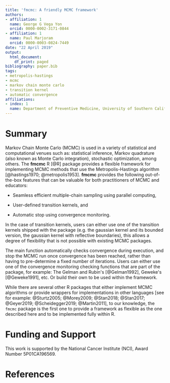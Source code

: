 ```yaml
---
title: 'fmcmc: A friendly MCMC framework'
authors:
- affiliation: 1
  name: George G Vega Yon
  orcid: 0000-0002-3171-0844
- affiliation: 1
  name: Paul Marjoram
  orcid: 0000-0003-0824-7449
date: "22 April 2019"
output:
  html_document:
    df_print: paged
bibliography: paper.bib
tags:
- metropolis-hastings
- mcmc
- markov chain monte carlo
- transition kernel
- automatic convergence
affiliations:
- index: 1
  name: Department of Preventive Medicine, University of Southern California
---
```


# Summary

Markov Chain Monte Carlo (MCMC) is used in a variety of statistical and computational venues such as: statistical inference, Markov quadrature (also known as Monte Carlo integration), stochastic optimization, among others. The **fmcmc** R [@R] package provides a flexible framework for implementing MCMC methods that use the Metropolis-Hastings algorithm [@hastings1970; @metropolis1953]. **fmcmc** provides the following out-of-the-box features that can be valuable for both practitioners of MCMC and educators:

*  Seamless efficient multiple-chain sampling using parallel computing,

*  User-defined transition kernels, and

*  Automatic stop using convergence monitoring.

In the case of transition kernels, users can either use one of the transition kernels shipped with the package (e.g. the gaussian kernel and its bounded version, the gaussian kernel with reflective boundaries), this allows a degree of flexibility that is not possible with existing MCMC packages.

The main function automatically checks convergence during execution, and stop the MCMC run once convergence has been reached, rather than having to pre-determine a fixed number of iterations. Users can either use one of the convergence monitoring checking functions that are part of the package, for example: The Gelman and Rubin's [@Gelman1992], Geweke's [@Geweke1991], etc. Or build their own to be used within the framework.

While there are several other R packages that either implement MCMC algorithms or provide wrappers for implementations in other languages [see for example: @Sturtz2005; @Morey2009; @Stan2018; @Stan2017; @Geyer2019; @Scheidegger2019; @Martin2011], to our knowledge, the `fmcmc` package is the first one to provide a framework as flexible as the one described here and to be implemented fully within R.

# Funding and Support

This work is supported by the National Cancer Institute (NCI), Award Number 5P01CA196569.

# References
